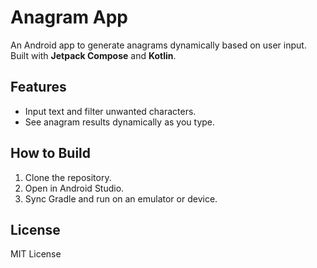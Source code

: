 # Anagram App

An Android app to generate anagrams dynamically based on user input. Built with **Jetpack Compose** and **Kotlin**.

## Features
- Input text and filter unwanted characters.
- See anagram results dynamically as you type.

## How to Build
1. Clone the repository.
2. Open in Android Studio.
3. Sync Gradle and run on an emulator or device.

## License
MIT License
